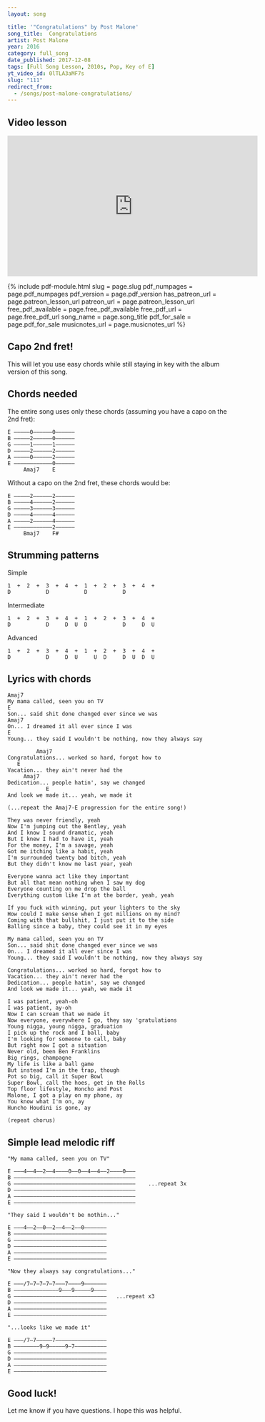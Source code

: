 ```yaml
---
layout: song

title: '"Congratulations" by Post Malone'
song_title:  Congratulations
artist: Post Malone
year: 2016
category: full_song
date_published: 2017-12-08
tags: [Full Song Lesson, 2010s, Pop, Key of E]
yt_video_id: 0lTLA3aMF7s
slug: "111"
redirect_from:
  - /songs/post-malone-congratulations/
---
```


## Video lesson

<iframe width="560" height="315" src="https://www.youtube.com/embed/0lTLA3aMF7s?showinfo=0?showinfo=0" frameborder="0" allowfullscreen></iframe>

<!-- ## PDF print-out of this lesson

If you'd like a print-friendly PDF of this lesson for offline use, view my <a href="http://playsongnotes.com/downloads/">downloads page</a>. You'll find it there! -->

{% include pdf-module.html slug = page.slug pdf_numpages = page.pdf_numpages pdf_version = page.pdf_version has_patreon_url = page.patreon_lesson_url patreon_url = page.patreon_lesson_url free_pdf_available = page.free_pdf_available free_pdf_url = page.free_pdf_url song_name = page.song_title pdf_for_sale = page.pdf_for_sale musicnotes_url = page.musicnotes_url %}

## Capo 2nd fret!

This will let you use easy chords while still staying in key with the album version of this song.

## Chords needed

The entire song uses only these chords (assuming you have a capo on the 2nd fret):

    E –––––0––––––0––––––
    B –––––2––––––0––––––
    G –––––1––––––1––––––
    D –––––2––––––2––––––
    A –––––0––––––2––––––
    E ––––––––––––0––––––
         Amaj7    E

Without a capo on the 2nd fret, these chords would be:

    E –––––2––––––2––––––
    B –––––4––––––2––––––
    G –––––3––––––3––––––
    D –––––4––––––4––––––
    A –––––2––––––4––––––
    E ––––––––––––2––––––
         Bmaj7    F#

## Strumming patterns

Simple

    1  +  2  +  3  +  4  +  1  +  2  +  3  +  4  +  
    D           D           D           D

Intermediate

    1  +  2  +  3  +  4  +  1  +  2  +  3  +  4  +  
    D           D     D  U  D           D     D  U  

Advanced

    1  +  2  +  3  +  4  +  1  +  2  +  3  +  4  +  
    D           D     D  U     U  D     D  U  D  U  

## Lyrics with chords

    Amaj7
    My mama called, seen you on TV
    E
    Son... said shit done changed ever since we was
    Amaj7
    On... I dreamed it all ever since I was
    E
    Young... they said I wouldn't be nothing, now they always say

             Amaj7
    Congratulations... worked so hard, forgot how to
       E
    Vacation... they ain't never had the
         Amaj7
    Dedication... people hatin', say we changed
                E
    And look we made it... yeah, we made it

    (...repeat the Amaj7-E progression for the entire song!)

    They was never friendly, yeah
    Now I'm jumping out the Bentley, yeah
    And I know I sound dramatic, yeah
    But I knew I had to have it, yeah
    For the money, I'm a savage, yeah
    Got me itching like a habit, yeah
    I'm surrounded twenty bad bitch, yeah
    But they didn't know me last year, yeah

    Everyone wanna act like they important
    But all that mean nothing when I saw my dog
    Everyone counting on me drop the ball
    Everything custom like I'm at the border, yeah, yeah

    If you fuck with winning, put your lighters to the sky
    How could I make sense when I got millions on my mind?
    Coming with that bullshit, I just put it to the side
    Balling since a baby, they could see it in my eyes

    My mama called, seen you on TV
    Son... said shit done changed ever since we was
    On... I dreamed it all ever since I was
    Young... they said I wouldn't be nothing, now they always say

    Congratulations... worked so hard, forgot how to
    Vacation... they ain't never had the
    Dedication... people hatin', say we changed
    And look we made it... yeah, we made it

    I was patient, yeah-oh
    I was patient, ay-oh
    Now I can scream that we made it
    Now everyone, everywhere I go, they say 'gratulations
    Young nigga, young nigga, graduation
    I pick up the rock and I ball, baby
    I'm looking for someone to call, baby
    But right now I got a situation
    Never old, been Ben Franklins
    Big rings, champagne
    My life is like a ball game
    But instead I'm in the trap, though
    Pot so big, call it Super Bowl
    Super Bowl, call the hoes, get in the Rolls
    Top floor lifestyle, Honcho and Post
    Malone, I got a play on my phone, ay
    You know what I'm on, ay
    Huncho Houdini is gone, ay

    (repeat chorus)

## Simple lead melodic riff

    "My mama called, seen you on TV"

    E –––4––4––2––4––––0––0––4––4––2––––0–––
    B ––––––––––––––––––––––––––––––––––––––
    G ––––––––––––––––––––––––––––––––––––––    ...repeat 3x
    D ––––––––––––––––––––––––––––––––––––––
    A ––––––––––––––––––––––––––––––––––––––
    E ––––––––––––––––––––––––––––––––––––––

    "They said I wouldn't be nothin..."

    E –––4––2––0––2––4––2––0–––––––
    B –––––––––––––––––––––––––––––
    G –––––––––––––––––––––––––––––
    D –––––––––––––––––––––––––––––
    A –––––––––––––––––––––––––––––
    E –––––––––––––––––––––––––––––

    "Now they always say congratulations..."

    E –––/7–7–7–7–7–––7––––9–––––––
    B ––––––––––––––9–––9–––––9––––
    G –––––––––––––––––––––––––––––   ...repeat x3
    D –––––––––––––––––––––––––––––   
    A –––––––––––––––––––––––––––––
    E –––––––––––––––––––––––––––––

    "...looks like we made it"

    E –––/7–7–––––7––––––––––––––––
    B ––––––––9–9–––––9–7––––––––––
    G –––––––––––––––––––––––––––––   
    D –––––––––––––––––––––––––––––   
    A –––––––––––––––––––––––––––––
    E –––––––––––––––––––––––––––––

## Good luck!

Let me know if you have questions. I hope this was helpful.

